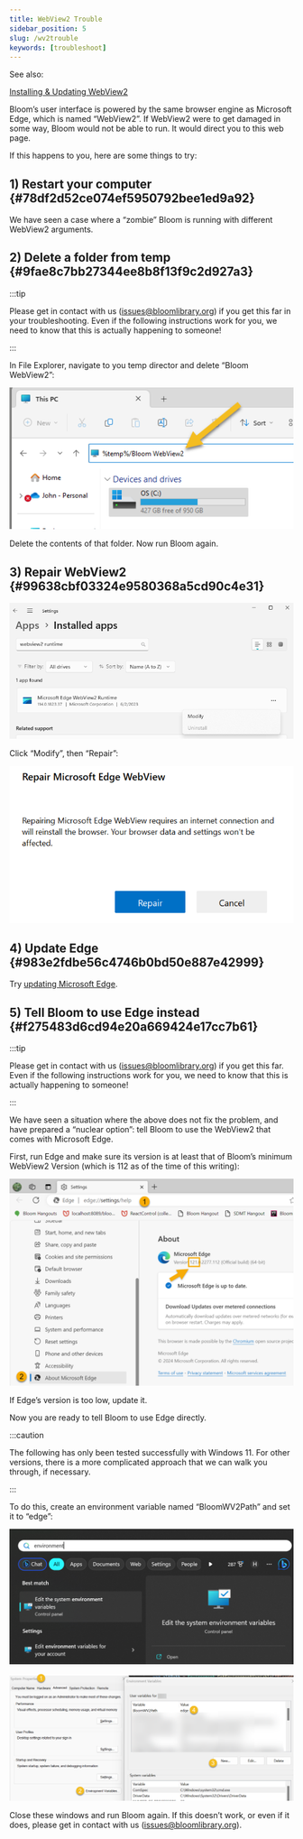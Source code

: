 ```yaml
---
title: WebView2 Trouble
sidebar_position: 5
slug: /wv2trouble
keywords: [troubleshoot]
---
```




See also: 


[Installing & Updating WebView2](/webview2)


Bloom’s user interface is powered by the same browser engine as Microsoft Edge, which is named “WebView2”. If WebView2 were to get damaged in some way, Bloom would not be able to run.  It would direct you to this web page.


If this happens to you, here are some things to try:


## 1) Restart your computer {#78df2d52ce074ef5950792bee1ed9a92}


 We have seen a case where a “zombie” Bloom is running with different WebView2 arguments.


## 2) Delete a folder from temp {#9fae8c7bb27344ee8b8f13f9c2d927a3}


:::tip

Please get in contact with us ([issues@bloomlibrary.org](mailto:issues@bloomlibrary.org)) if you get this far in your troubleshooting. Even if the following instructions work for you, we need to know that this is actually happening to someone!

:::




In File Explorer, navigate to you temp director and delete “Bloom WebView2”:


![](./wv2trouble.6c7db046-cb8e-4e11-a733-648bc1bb6f58.png)


Delete the contents of that folder. Now run Bloom again.


## 3) Repair WebView2 {#99638cbf03324e9580368a5cd90c4e31}


![](./wv2trouble.5f610f5c-b737-4862-8a45-053d712c6612.png)


Click “Modify”, then “Repair”:


![](./wv2trouble.5f3214ed-e213-4192-837a-909da6d847e4.png)


## 4) Update Edge {#983e2fdbe56c4746b0bd50e887e42999}


Try [updating Microsoft Edge](/webview2).


## 5) Tell Bloom to use Edge instead {#f275483d6cd94e20a669424e17cc7b61}


:::tip

Please get in contact with us ([issues@bloomlibrary.org](mailto:issues@bloomlibrary.org)) if you get this far. Even if the following instructions work for you, we need to know that this is actually happening to someone!

:::




We have seen a situation where the above does not fix the problem, and have prepared a “nuclear option”: tell Bloom to use the WebView2 that comes with Microsoft Edge. 


First, run Edge and make sure its version is at least that of Bloom’s minimum WebView2 Version (which is 112 as of the time of this writing):


![](./wv2trouble.8ca88bb0-589c-440d-83ac-dd55ca7d681d.png)


If Edge’s version is too low, update it.


Now you are ready to tell Bloom to use Edge directly.


:::caution

The following has only been tested successfully with Windows 11. For other versions, there is a more complicated approach that we can walk you through, if necessary.

:::




To do this, create an environment variable named “BloomWV2Path” and set it to “edge”:


![](./wv2trouble.f8ae990d-3b6d-4b25-b6fc-de61cf97d377.png)


![](./wv2trouble.95d4a716-5172-4f20-bbe4-8427467107e7.png)


Close these windows and run Bloom again. If this doesn’t work, or even if it does, please get in contact with us ([issues@bloomlibrary.org](mailto:issues@bloomlibrary.org)).

